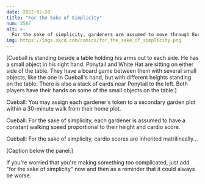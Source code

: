 ```yaml
---
date: 2022-02-28
title: "For the Sake of Simplicity"
num: 2587
alt: >-
  For the sake of simplicity, gardeners are assumed to move through Euclidean space--neglecting the distortion from general relativity--unless they are in the vicinity of a Schwarzschild Orchid.
img: https://imgs.xkcd.com/comics/for_the_sake_of_simplicity.png
---
```

[Cueball is standing beside a table holding his arms out to each side. He has a small object in his right hand. Ponytail and White Hat are sitting on either side of the table. They have a board game between them with several small objects, like the one in Cueball's hand, but with different heights standing on the table. There is also a stack of cards near Ponytail to the left. Both players have their hands on some of the small objects on the table.]

Cueball: You may assign each gardener's token to a secondary garden plot within a 30-minute walk from their home plot.

Cueball: For the sake of simplicity, each gardener is assumed to have a constant walking speed proportional to their height and cardio score.

Cueball: For the sake of simplicity, cardio scores are inherited matrilineally...

[Caption below the panel:]

If you're worried that you're making something too complicated, just add "for the sake of simplicity" now and then as a reminder that it could always be worse.